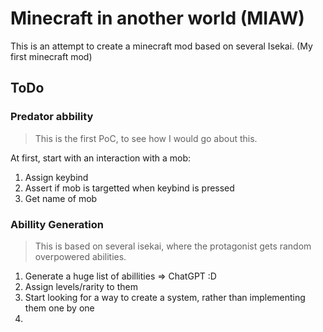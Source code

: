 # Minecraft in another world (MIAW)
This is an attempt to create a minecraft mod based on several Isekai. (My first minecraft mod)

## ToDo
### Predator abbility
>This is the first PoC, to see how I would go about this.

At first, start with an interaction with a mob:
1. Assign keybind
2. Assert if mob is targetted when keybind is pressed
3. Get name of mob

### Abillity Generation
>This is based on several isekai, where the protagonist gets random overpowered abilities.

1. Generate a huge list of abillities => ChatGPT :D
2. Assign levels/rarity to them
3. Start looking for a way to create a system, rather than implementing them one by one
4. 